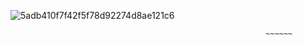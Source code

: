 ![5adb410f7f42f5f78d92274d8ae121c6](https://github.com/user-attachments/assets/925f3ed2-b4af-461c-9eb6-8d3c6e5f0c36)
                                                               
                                                             ~~~~~~
